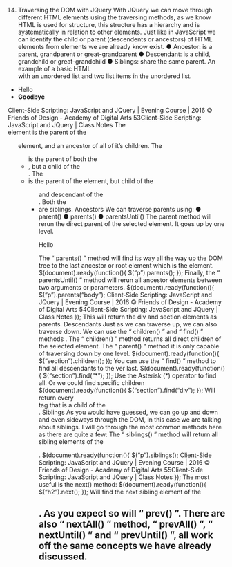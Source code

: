 14. Traversing the DOM with JQuery
With JQuery we can move through different HTML elements using the traversing methods, as we
know HTML is used for structure, this structure has a hierarchy and is systematically in relation to
other elements. Just like in JavaScript we can identify the child or parent (descendents or ancestors)
of HTML elements from elements we are already know exist.
● Ancestor: is a parent, grandparent or great-grandparent
● Descendant: is a child, grandchild or great-grandchild
● Siblings: share the same parent.
An example of a basic HTML <div> with an unordered list and two list items in the unordered list.
<div class=”parent”>
<ul class=”child”>
<li class=”granchild”><span>Hello</span></li>
<li class=”granchild”><strong>Goodbye</strong></li>
</ul>
</div>
Client-Side Scripting: JavaScript and JQuery | Evening Course | 2016 © Friends of Design - Academy of Digital Arts
53Client-Side Scripting: JavaScript and JQuery | Class Notes
The <div> element is the parent of the <ul> element, and an ancestor of all of it’s children. The <ul>
is the parent of both the <li>, but a child of the <div>. The <li> is the parent of the <span> element,
but child of the <ul> and descendant of the <div>. Both the <li> are siblings.
Ancestors
We can traverse parents using:
● parent()
● parents()
● parentsUntil()
The parent method will rerun the direct parent of the selected element. It goes up by one level.
<body>
<section class=”container”>
<div>
<p>Hello</p>
</div>
</section>
<script>
$(document).ready(function(){
$(“p”).parent();
});
</script>
</body>
The “ ​
parents() ​
” method will find its way all the way up the DOM tree to the last ancestor or root
element which is the <html> element.
$(document).ready(function(){
$(“p”).parents();
});
Finally, the “ ​
parentsUntil() ​
” method will rerun all ancestor elements between two arguments or
parameters.
$(document).ready(function(){
$(“p”).parents(“body”);
Client-Side Scripting: JavaScript and JQuery | Evening Course | 2016 © Friends of Design - Academy of Digital Arts
54Client-Side Scripting: JavaScript and JQuery | Class Notes
});
This will return the div and section elements as parents.
Descendants
Just as we can traverse up, we can also traverse down. We can use the “ ​
children() ​
” and “ ​
find() ​
”
methods . The “ ​
children() ​
” method returns all direct children of the selected element. The
“ ​
parent() ​
“ method it is only capable of traversing down by one level.
$(document).ready(function(){
$(“section”).children();
});
You can use the “ ​
find() ​
” method to find all descendants to the ver last.
$(document).ready(function(){
$(“section”).find(“*”);
});
Use the Asterisk (*) operator to find all. Or we could find specific children
$(document).ready(function(){
$(“section”).find(“div”);
});
Will return every <div> tag that is a child of the <section>.
Siblings
As you would have guessed, we can go up and down and even sideways through the DOM, in this
case we are talking about siblings. I will go through the most common methods here as there are
quite a few:
The “ ​
siblings() ​
” method will return all sibling elements of the <p>.
$(document).ready(function(){
$(“p”).siblings();
Client-Side Scripting: JavaScript and JQuery | Evening Course | 2016 © Friends of Design - Academy of Digital Arts
55Client-Side Scripting: JavaScript and JQuery | Class Notes
});
The most useful is the next() method:
$(document).ready(function(){
$(“h2”).next();
});
Will find the next sibling element of the <h2>. As you expect so will “ ​
prev() ​
”. There are also
“ ​
nextAll() ​
” method, “ ​
prevAll() ​
”, “ ​
nextUntil() ​
” and “ ​
prevUntil() ​
”, all work off the same
concepts we have already discussed.

